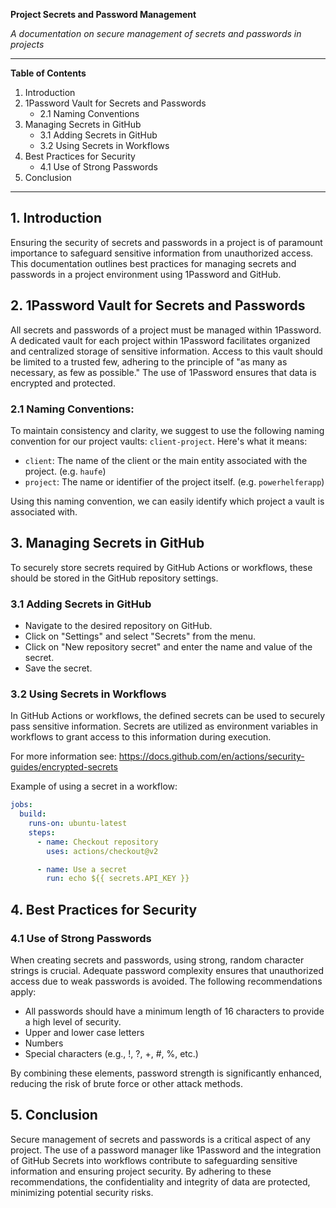 **Project Secrets and Password Management**

_A documentation on secure management of secrets and passwords in projects_

---

**Table of Contents**

1. Introduction
2. 1Password Vault for Secrets and Passwords
   - 2.1 Naming Conventions
3. Managing Secrets in GitHub
   - 3.1 Adding Secrets in GitHub
   - 3.2 Using Secrets in Workflows
4. Best Practices for Security
   - 4.1 Use of Strong Passwords
5. Conclusion

---

## 1. Introduction

Ensuring the security of secrets and passwords in a project is of paramount importance to safeguard sensitive information from unauthorized access. This documentation outlines best practices for managing secrets and passwords in a project environment using 1Password and GitHub.

## 2. 1Password Vault for Secrets and Passwords

All secrets and passwords of a project must be managed within 1Password. A dedicated vault for each project within 1Password facilitates organized and centralized storage of sensitive information. Access to this vault should be limited to a trusted few, adhering to the principle of "as many as necessary, as few as possible." The use of 1Password ensures that data is encrypted and protected.

### 2.1 Naming Conventions:

To maintain consistency and clarity, we suggest to use the following naming convention for our project vaults: `client-project`. Here's what it means:

- `client`: The name of the client or the main entity associated with the project. (e.g. `haufe`)
- `project`: The name or identifier of the project itself. (e.g. `powerhelferapp`)

Using this naming convention, we can easily identify which project a vault is associated with.

## 3. Managing Secrets in GitHub

To securely store secrets required by GitHub Actions or workflows, these should be stored in the GitHub repository settings.

### 3.1 Adding Secrets in GitHub

- Navigate to the desired repository on GitHub.
- Click on "Settings" and select "Secrets" from the menu.
- Click on "New repository secret" and enter the name and value of the secret.
- Save the secret.

### 3.2 Using Secrets in Workflows

In GitHub Actions or workflows, the defined secrets can be used to securely pass sensitive information. Secrets are utilized as environment variables in workflows to grant access to this information during execution.

For more information see: https://docs.github.com/en/actions/security-guides/encrypted-secrets

Example of using a secret in a workflow:

```yaml
jobs:
  build:
    runs-on: ubuntu-latest
    steps:
      - name: Checkout repository
        uses: actions/checkout@v2

      - name: Use a secret
        run: echo ${{ secrets.API_KEY }}
```

## 4. Best Practices for Security

### 4.1 Use of Strong Passwords

When creating secrets and passwords, using strong, random character strings is crucial. Adequate password complexity ensures that unauthorized access due to weak passwords is avoided. The following recommendations apply:

- All passwords should have a minimum length of 16 characters to provide a high level of security.
- Upper and lower case letters
- Numbers
- Special characters (e.g., !, ?, +, #, %, etc.)

By combining these elements, password strength is significantly enhanced, reducing the risk of brute force or other attack methods.

## 5. Conclusion

Secure management of secrets and passwords is a critical aspect of any project. The use of a password manager like 1Password and the integration of GitHub Secrets into workflows contribute to safeguarding sensitive information and ensuring project security. By adhering to these recommendations, the confidentiality and integrity of data are protected, minimizing potential security risks.
